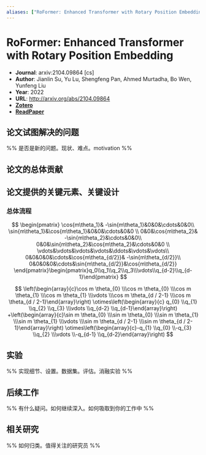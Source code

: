```yaml
---
aliases: ["RoFormer: Enhanced Transformer with Rotary Position Embedding", "RoFormer: Enhanced Transformer with Rotary Position Embedding, 2022", "RoPE"]
---
```

# RoFormer: Enhanced Transformer with Rotary Position Embedding

- **Journal**: arxiv:2104.09864 [cs]
- **Author**: Jianlin Su, Yu Lu, Shengfeng Pan, Ahmed Murtadha, Bo Wen, Yunfeng Liu
- **Year**: 2022
- **URL**: http://arxiv.org/abs/2104.09864
- [**Zotero**](zotero://select/items/@2022RoFormerEnhancedTransformerSu)
- [**ReadPaper**](https://readpaper.com/pdf-annotate/note?pdfId=4662765722829586433&noteId=1671207901605221376)

## 论文试图解决的问题

%% 是否是新的问题。现状、难点。motivation %%

## 论文的总体贡献

## 论文提供的关键元素、关键设计

### 总体流程

$$
\begin{pmatrix}
\cos{m\theta_1}& -\sin{m\theta_1}&0&0&\cdots&0&0\\
\sin{m\theta_1}&\cos{m\theta_1}&0&0&\cdots&0&0 \\
0&0&\cos{m\theta_2}& -\sin{m\theta_2}&\cdots&0&0\\
0&0&\sin{m\theta_2}&\cos{m\theta_2}&\cdots&0&0 \\
\vdots&\vdots&\vdots&\vdots&\ddots&\vdots&\vdots\\
0&0&0&0&\cdots&\cos{m\theta_{d/2}}& -\sin{m\theta_{d/2}}\\
0&0&0&0&\cdots&\sin{m\theta_{d/2}}&\cos{m\theta_{d/2}}
\end{pmatrix}\begin{pmatrix}q_0\\q_1\\q_2\\q_3\\\vdots\\q_{d-2}\\q_{d-1}\end{pmatrix}
$$

$$
\left(\begin{array}{c}\cos m \theta_{0} \\\cos m \theta_{0} \\\cos m \theta_{1} \\\cos m \theta_{1} \\\vdots \\\cos m \theta_{d / 2-1} \\\cos m \theta_{d / 2-1}\end{array}\right)
\otimes\left(\begin{array}{c} q_{0} \\q_{1} \\q_{2} \\q_{3} \\\vdots \\q_{d-2} \\q_{d-1}\end{array}\right)
+\left(\begin{array}{c}\sin m \theta_{0} \\\sin m \theta_{0} \\\sin m \theta_{1} \\\sin m \theta_{1} \\\vdots \\\sin m \theta_{d / 2-1} \\\sin m \theta_{d / 2-1}\end{array}\right)
\otimes\left(\begin{array}{c}-q_{1} \\q_{0} \\-q_{3} \\q_{2} \\\vdots \\-q_{d-1} \\q_{d-2}\end{array}\right)
$$

## 实验

%% 实现细节、设置。数据集。评估。消融实验 %%

## 后续工作

%% 有什么疑问。如何继续深入。如何吸取到你的工作中 %%

## 相关研究

%% 如何归类。值得关注的研究员 %%
